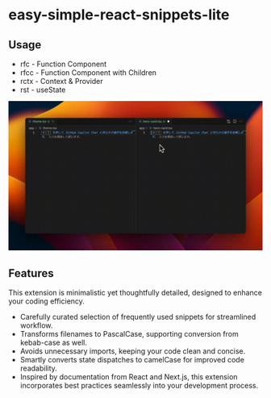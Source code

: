# easy-simple-react-snippets-lite

## Usage

- rfc - Function Component
- rfcc - Function Component with Children
- rctx - Context & Provider
- rst - useState

![](./images/demo.gif)

## Features

This extension is minimalistic yet thoughtfully detailed, designed to enhance your coding efficiency.

- Carefully curated selection of frequently used snippets for streamlined workflow.
- Transforms filenames to PascalCase, supporting conversion from kebab-case as well.
- Avoids unnecessary imports, keeping your code clean and concise.
- Smartly converts state dispatches to camelCase for improved code readability.
- Inspired by documentation from React and Next.js, this extension incorporates best practices seamlessly into your development process.
